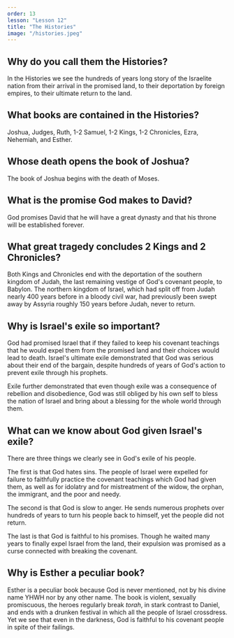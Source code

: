 ```yaml
---
order: 13
lesson: "Lesson 12"
title: "The Histories"
image: "/histories.jpeg"
---
```


## Why do you call them the Histories?

In the Histories we see the hundreds of years long story of the Israelite nation from their arrival in the promised land, to their deportation by foreign empires, to their ultimate return to the land.

## What books are contained in the Histories?

Joshua, Judges, Ruth, 1-2 Samuel, 1-2 Kings, 1-2 Chronicles, Ezra, Nehemiah, and Esther.

## Whose death opens the book of Joshua?

The book of Joshua begins with the death of Moses.

## What is the promise God makes to David?

God promises David that he will have a great dynasty and that his throne will be established forever.

## What great tragedy concludes 2 Kings and 2 Chronicles?

Both Kings and Chronicles end with the deportation of the southern kingdom of Judah, the last remaining vestige of God's covenant people, to Babylon. The northern kingdom of Israel, which had split off from Judah nearly 400 years before in a bloody civil war, had previously been swept away by Assyria roughly 150 years before Judah, never to return.

## Why is Israel's exile so important?

God had promised Israel that if they failed to keep his covenant teachings that he would expel them from the promised land and their choices would lead to death. Israel's ultimate exile demonstrated that God was serious about their end of the bargain, despite hundreds of years of God's action to prevent exile through his prophets.

Exile further demonstrated that even though exile was a consequence of rebellion and disobedience, God was still obliged by his own self to bless the nation of Israel and bring about a blessing for the whole world through them.

## What can we know about God given Israel's exile?

There are three things we clearly see in God's exile of his people.

The first is that God hates sins. The people of Israel were expelled for failure to faithfully practice the covenant teachings which God had given them, as well as for idolatry and for mistreatment of the widow, the orphan, the immigrant, and the poor and needy.

The second is that God is slow to anger. He sends numerous prophets over hundreds of years to turn his people back to himself, yet the people did not return.

The last is that God is faithful to his promises. Though he waited many years to finally expel Israel from the land, their expulsion was promised as a curse connected with breaking the covenant.

## Why is Esther a peculiar book?

Esther is a peculiar book because God is never mentioned, not by his divine name YHWH nor by any other name. The book is violent, sexually promiscuous, the heroes regularly break _torah_, in stark contrast to Daniel, and ends with a drunken festival in which all the people of Israel crossdress. Yet we see that even in the darkness, God is faithful to his covenant people in spite of their failings. 
